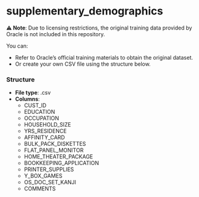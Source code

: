 # supplementary_demographics
**⚠️ Note**: Due to licensing restrictions, the original training data provided by Oracle is not included in this repository.

You can:
* Refer to Oracle’s official training materials to obtain the original dataset.
* Or create your own CSV file using the structure below.

### Structure
- **File type**: .csv
- **Columns**:
    * CUST_ID
    * EDUCATION
    * OCCUPATION
    * HOUSEHOLD_SIZE
    * YRS_RESIDENCE
    * AFFINITY_CARD
    * BULK_PACK_DISKETTES
    * FLAT_PANEL_MONITOR
    * HOME_THEATER_PACKAGE
    * BOOKKEEPING_APPLICATION
    * PRINTER_SUPPLIES
    * Y_BOX_GAMES
    * OS_DOC_SET_KANJI
    * COMMENTS
